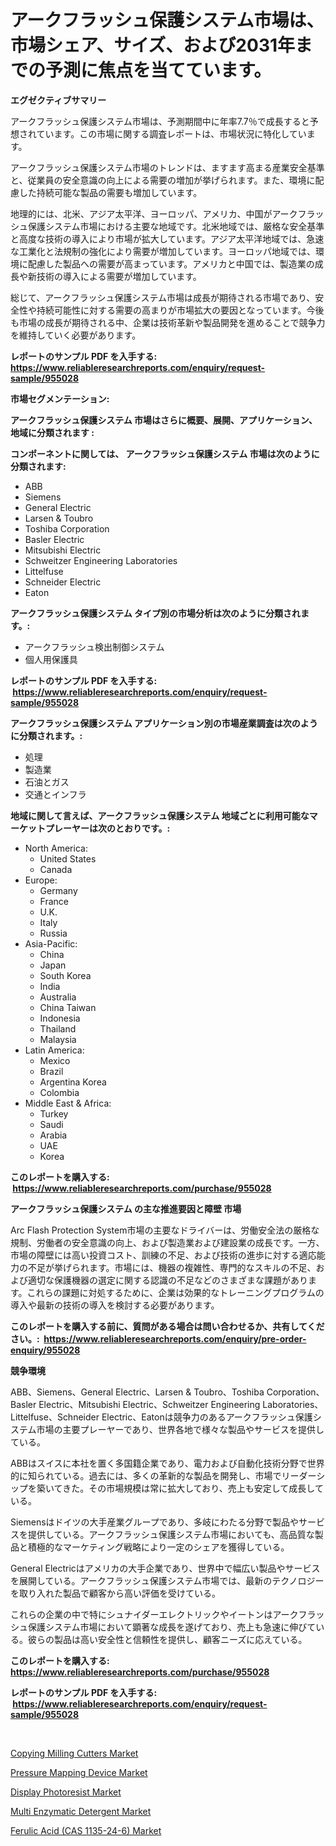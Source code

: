 <p><h1>アークフラッシュ保護システム市場は、市場シェア、サイズ、および2031年までの予測に焦点を当てています。</h1></p><p><strong>エグゼクティブサマリー</strong></p>
<p><p>アークフラッシュ保護システム市場は、予測期間中に年率7.7％で成長すると予想されています。この市場に関する調査レポートは、市場状況に特化しています。</p><p>アークフラッシュ保護システム市場のトレンドは、ますます高まる産業安全基準と、従業員の安全意識の向上による需要の増加が挙げられます。また、環境に配慮した持続可能な製品の需要も増加しています。</p><p>地理的には、北米、アジア太平洋、ヨーロッパ、アメリカ、中国がアークフラッシュ保護システム市場における主要な地域です。北米地域では、厳格な安全基準と高度な技術の導入により市場が拡大しています。アジア太平洋地域では、急速な工業化と法規制の強化により需要が増加しています。ヨーロッパ地域では、環境に配慮した製品への需要が高まっています。アメリカと中国では、製造業の成長や新技術の導入による需要が増加しています。</p><p>総じて、アークフラッシュ保護システム市場は成長が期待される市場であり、安全性や持続可能性に対する需要の高まりが市場拡大の要因となっています。今後も市場の成長が期待される中、企業は技術革新や製品開発を進めることで競争力を維持していく必要があります。</p></p>
<p><strong>レポートのサンプル PDF を入手する: <a href="https://www.reliableresearchreports.com/enquiry/request-sample/955028">https://www.reliableresearchreports.com/enquiry/request-sample/955028</a></strong></p>
<p><strong>市場セグメンテーション:</strong></p>
<p><strong> アークフラッシュ保護システム 市場はさらに概要、展開、アプリケーション、地域に分類されます :</strong></p>
<p><strong>コンポーネントに関しては、 アークフラッシュ保護システム 市場は次のように分類されます: &nbsp;</strong></p>
<p><ul><li>ABB</li><li>Siemens</li><li>General Electric</li><li>Larsen & Toubro</li><li>Toshiba Corporation</li><li>Basler Electric</li><li>Mitsubishi Electric</li><li>Schweitzer Engineering Laboratories</li><li>Littelfuse</li><li>Schneider Electric</li><li>Eaton</li></ul></p>
<p><strong> アークフラッシュ保護システム タイプ別の市場分析は次のように分類されます。:</strong></p>
<p><ul><li>アークフラッシュ検出制御システム</li><li>個人用保護具</li></ul></p>
<p><strong>レポートのサンプル PDF を入手する: &nbsp;<a href="https://www.reliableresearchreports.com/enquiry/request-sample/955028">https://www.reliableresearchreports.com/enquiry/request-sample/955028</a></strong></p>
<p><strong> アークフラッシュ保護システム アプリケーション別の市場産業調査は次のように分類されます。:</strong></p>
<p><ul><li>処理</li><li>製造業</li><li>石油とガス</li><li>交通とインフラ</li></ul></p>
<p><strong>地域に関して言えば、アークフラッシュ保護システム 地域ごとに利用可能なマーケットプレーヤーは次のとおりです。:</strong></p>
<p><ul>
    <li>
        North America:
        <ul>
            <li>United States</li>
            <li>Canada</li>
        </ul>
    </li>
    <li>
        Europe:
        <ul>
            <li>Germany</li>
            <li>France</li>
            <li>U.K.</li>
            <li>Italy</li>
            <li>Russia</li>
        </ul>
    </li>
    <li>
        Asia-Pacific:
        <ul>
            <li>China</li>
            <li>Japan</li>
            <li>South Korea</li>
            <li>India</li>
            <li>Australia</li>
            <li>China Taiwan</li>
            <li>Indonesia</li>
            <li>Thailand</li>
            <li>Malaysia</li>
        </ul>
    </li>
    <li>
        Latin America:
        <ul>
            <li>Mexico</li>
            <li>Brazil</li>
            <li>Argentina Korea</li>
            <li>Colombia</li>
        </ul>
    </li>
    <li>
        Middle East & Africa:
        <ul>
            <li>Turkey</li>
            <li>Saudi</li>
            <li>Arabia</li>
            <li>UAE</li>
            <li>Korea</li>
        </ul>
    </li>
    </ul></p>
<p><strong>このレポートを購入する: &nbsp;<a href="https://www.reliableresearchreports.com/purchase/955028">https://www.reliableresearchreports.com/purchase/955028</a></strong></p>
<p><strong>アークフラッシュ保護システム の主な推進要因と障壁 市場</strong></p>
<p><p>Arc Flash Protection System市場の主要なドライバーは、労働安全法の厳格な規制、労働者の安全意識の向上、および製造業および建設業の成長です。一方、市場の障壁には高い投資コスト、訓練の不足、および技術の進歩に対する適応能力の不足が挙げられます。市場には、機器の複雑性、専門的なスキルの不足、および適切な保護機器の選定に関する認識の不足などのさまざまな課題があります。これらの課題に対処するために、企業は効果的なトレーニングプログラムの導入や最新の技術の導入を検討する必要があります。</p></p>
<p><strong>このレポートを購入する前に、質問がある場合は問い合わせるか、共有してください。:&nbsp; <a href="https://www.reliableresearchreports.com/enquiry/pre-order-enquiry/955028">https://www.reliableresearchreports.com/enquiry/pre-order-enquiry/955028</a></strong></p>
<p><strong>競争環境</strong></p>
<p><p>ABB、Siemens、General Electric、Larsen & Toubro、Toshiba Corporation、Basler Electric、Mitsubishi Electric、Schweitzer Engineering Laboratories、Littelfuse、Schneider Electric、Eatonは競争力のあるアークフラッシュ保護システム市場の主要プレーヤーであり、世界各地で様々な製品やサービスを提供している。</p><p>ABBはスイスに本社を置く多国籍企業であり、電力および自動化技術分野で世界的に知られている。過去には、多くの革新的な製品を開発し、市場でリーダーシップを築いてきた。その市場規模は常に拡大しており、売上も安定して成長している。</p><p>Siemensはドイツの大手産業グループであり、多岐にわたる分野で製品やサービスを提供している。アークフラッシュ保護システム市場においても、高品質な製品と積極的なマーケティング戦略により一定のシェアを獲得している。</p><p>General Electricはアメリカの大手企業であり、世界中で幅広い製品やサービスを展開している。アークフラッシュ保護システム市場では、最新のテクノロジーを取り入れた製品で顧客から高い評価を受けている。</p><p>これらの企業の中で特にシュナイダーエレクトリックやイートンはアークフラッシュ保護システム市場において顕著な成長を遂げており、売上も急速に伸びている。彼らの製品は高い安全性と信頼性を提供し、顧客ニーズに応えている。</p></p>
<p><strong>このレポートを購入する: &nbsp; <a href="https://www.reliableresearchreports.com/purchase/955028">https://www.reliableresearchreports.com/purchase/955028</a></strong></p>
<p><strong>レポートのサンプル PDF を入手する: &nbsp;<a href="https://www.reliableresearchreports.com/enquiry/request-sample/955028">https://www.reliableresearchreports.com/enquiry/request-sample/955028</a></strong><strong></strong></p>
<p>&nbsp;</p>
<p><p><a href="https://sore-arch-6db.notion.site/Copying-Milling-Cutters-Market-Size-Global-Industry-Overview-Market-Segmentation-and-Forecast-202-14a7356680e14004af9f519a27a4dc74">Copying Milling Cutters Market</a></p><p><a href="https://view.publitas.com/reportprime-1/pressure-mapping-device-market-size-growth-and-forecast-from-2024-2031/">Pressure Mapping Device Market</a></p><p><a href="https://github.com/johnbach50/Market-Research-Report-List-2/blob/main/display-photoresist-market.md">Display Photoresist Market</a></p><p><a href="https://view.publitas.com/reportprime-1/decoding-the-multi-enzymatic-detergent-market-a-deep-dive-into-the-latest-market-trends-market-segmentation-and-competitive-analysis/">Multi Enzymatic Detergent Market</a></p><p><a href="https://confirmed-shield-e13.notion.site/Ferulic-Acid-CAS-1135-24-6-Market-Size-Growth-Outlook-from-2024-to-2031-projecting-at-Market-s-T-0534103298ad4f26b78af0358b84199f">Ferulic Acid (CAS 1135-24-6) Market</a></p></p>